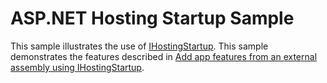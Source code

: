 # ASP.NET Hosting Startup Sample

This sample illustrates the use of [IHostingStartup](https://docs.microsoft.com/dotnet/api/microsoft.aspnetcore.hosting.ihostingstartup). This sample demonstrates the features described in [Add app features from an external assembly using IHostingStartup](https://docs.microsoft.com/aspnet/core/hosting/ihostingstartup).
